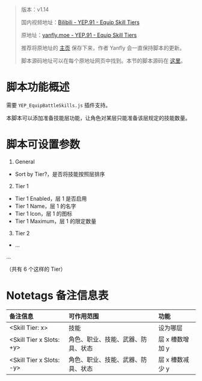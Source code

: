 > 版本：v1.14
>
> 国内视频地址：[Bilibili - YEP.91 - Equip Skill Tiers](https://www.bilibili.com/video/av3174787/#page=96)
>
> 原地址：[yanfly.moe - YEP.91 - Equip Skill Tiers](http://yanfly.moe/2016/04/10/yep-91-equip-skill-tiers-rpg-maker-mv/)
> 
> 推荐将原地址的 [主页](http://yanfly.moe/yep/) 保存下来，作者 Yanfly 会一直保持脚本的更新。
> 
> 脚本源码地址可以在每个原地址网页中找到。本节的脚本源码在 [这里](https://www.dropbox.com/s/mxacsbxy9pkgz2a/YEP_X_EquipSkillTiers.js?dl=0)。

# 脚本功能概述

需要 `YEP_EquipBattleSkills.js` 插件支持。

本脚本可以添加准备技能层功能，让角色对某层只能准备该层规定的技能数量。

# 脚本可设置参数

1. General

- Sort by Tier?，是否将技能按照层排序

2. Tier 1

- Tier 1 Enabled，层 1 是否启用
- Tier 1 Name，层 1 的名字
- Tier 1 Icon，层 1 的图标
- Tier 1 Maximum，层 1 的限定数量

3. Tier 2

- ...

...

（共有 6 个这样的 Tier）

# Notetags 备注信息表

备注信息|可作用范围|功能
:-|:-|:-
&lt;Skill Tier: x>|技能|设为哪层
&lt;Skill Tier x Slots: +y>|角色、职业、技能、武器、防具、状态|层 x 槽数增加 y
&lt;Skill Tier x Slots: -y>|角色、职业、技能、武器、防具、状态|层 x 槽数减少 y
